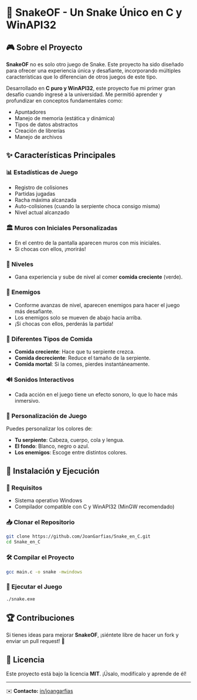 # 🐍 SnakeOF - Un Snake Único en C y WinAPI32

## 🎮 Sobre el Proyecto

**SnakeOF** no es solo otro juego de Snake. Este proyecto ha sido diseñado para ofrecer una experiencia única y desafiante, incorporando múltiples características que lo diferencian de otros juegos de este tipo.

Desarrollado en **C puro y WinAPI32**, este proyecto fue mi primer gran desafío cuando ingresé a la universidad. Me permitió aprender y profundizar en conceptos fundamentales como:
- Apuntadores
- Manejo de memoria (estática y dinámica)
- Tipos de datos abstractos
- Creación de librerías
- Manejo de archivos

## ✨ Características Principales

### 📊 Estadísticas de Juego
- Registro de colisiones
- Partidas jugadas
- Racha máxima alcanzada
- Auto-colisiones (cuando la serpiente choca consigo misma)
- Nivel actual alcanzado

### 🏛️ Muros con Iniciales Personalizadas
- En el centro de la pantalla aparecen muros con mis iniciales.
- Si chocas con ellos, ¡morirás!

### 🔼 Niveles
- Gana experiencia y sube de nivel al comer **comida creciente** (verde).

### 👾 Enemigos
- Conforme avanzas de nivel, aparecen enemigos para hacer el juego más desafiante.
- Los enemigos solo se mueven de abajo hacia arriba.
- ¡Si chocas con ellos, perderás la partida!

### 🍏 Diferentes Tipos de Comida
- **Comida creciente**: Hace que tu serpiente crezca.
- **Comida decreciente**: Reduce el tamaño de la serpiente.
- **Comida mortal**: Si la comes, pierdes instantáneamente.

### 🔊 Sonidos Interactivos
- Cada acción en el juego tiene un efecto sonoro, lo que lo hace más inmersivo.

### 🎨 Personalización de Juego
Puedes personalizar los colores de:
- **Tu serpiente**: Cabeza, cuerpo, cola y lengua.
- **El fondo**: Blanco, negro o azul.
- **Los enemigos**: Escoge entre distintos colores.

## 🚀 Instalación y Ejecución
### 🔧 Requisitos
- Sistema operativo Windows
- Compilador compatible con C y WinAPI32 (MinGW recomendado)

### 📥 Clonar el Repositorio
```bash
git clone https://github.com/JoanGarfias/Snake_en_C.git
cd Snake_en_C
```

### 🛠️ Compilar el Proyecto
```bash
gcc main.c -o snake -mwindows
```

### 🎯 Ejecutar el Juego
```bash
./snake.exe
```

## 🏆 Contribuciones
Si tienes ideas para mejorar **SnakeOF**, ¡siéntete libre de hacer un fork y enviar un pull request! 🚀

## 📜 Licencia
Este proyecto está bajo la licencia **MIT**. ¡Úsalo, modifícalo y aprende de él!

---
✉️ **Contacto:** [in/joangarfias](https://www.linkedin.com/in/joangarfias/)
